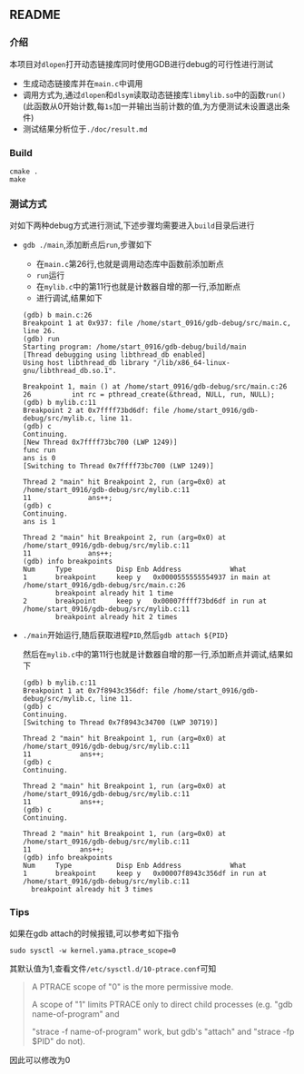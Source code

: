 ## README

### 介绍

本项目对`dlopen`打开动态链接库同时使用GDB进行debug的可行性进行测试

* 生成动态链接库并在`main.c`中调用
* 调用方式为,通过`dlopen`和`dlsym`读取动态链接库`libmylib.so`中的函数`run()`(此函数从0开始计数,每`1s`加一并输出当前计数的值,为方便测试未设置退出条件)
* 测试结果分析位于`./doc/result.md`

### Build

```shell
cmake .
make
```

### 测试方式

对如下两种debug方式进行测试,下述步骤均需要进入`build`目录后进行

* `gdb ./main`,添加断点后`run`,步骤如下

  * 在`main.c`第26行,也就是调用动态库中函数前添加断点
  * `run`运行
  * 在`mylib.c`中的第11行也就是计数器自增的那一行,添加断点
  * 进行调试,结果如下

  ```shell
  (gdb) b main.c:26
  Breakpoint 1 at 0x937: file /home/start_0916/gdb-debug/src/main.c, line 26.
  (gdb) run 
  Starting program: /home/start_0916/gdb-debug/build/main 
  [Thread debugging using libthread_db enabled]
  Using host libthread_db library "/lib/x86_64-linux-gnu/libthread_db.so.1".
  
  Breakpoint 1, main () at /home/start_0916/gdb-debug/src/main.c:26
  26          int rc = pthread_create(&thread, NULL, run, NULL);
  (gdb) b mylib.c:11
  Breakpoint 2 at 0x7ffff73bd6df: file /home/start_0916/gdb-debug/src/mylib.c, line 11.
  (gdb) c
  Continuing.
  [New Thread 0x7ffff73bc700 (LWP 1249)]
  func run
  ans is 0
  [Switching to Thread 0x7ffff73bc700 (LWP 1249)]
  
  Thread 2 "main" hit Breakpoint 2, run (arg=0x0) at /home/start_0916/gdb-debug/src/mylib.c:11
  11              ans++;
  (gdb) c
  Continuing.
  ans is 1
  
  Thread 2 "main" hit Breakpoint 2, run (arg=0x0) at /home/start_0916/gdb-debug/src/mylib.c:11
  11              ans++;
  (gdb) info breakpoints 
  Num     Type           Disp Enb Address            What
  1       breakpoint     keep y   0x0000555555554937 in main at /home/start_0916/gdb-debug/src/main.c:26
          breakpoint already hit 1 time
  2       breakpoint     keep y   0x00007ffff73bd6df in run at /home/start_0916/gdb-debug/src/mylib.c:11
          breakpoint already hit 2 times
  ```
* `./main`开始运行,随后获取进程`PID`,然后`gdb attach ${PID}`

  然后在`mylib.c`中的第11行也就是计数器自增的那一行,添加断点并调试,结果如下

  ```shell
  (gdb) b mylib.c:11
  Breakpoint 1 at 0x7f8943c356df: file /home/start_0916/gdb-debug/src/mylib.c, line 11.
  (gdb) c
  Continuing.
  [Switching to Thread 0x7f8943c34700 (LWP 30719)]
  
  Thread 2 "main" hit Breakpoint 1, run (arg=0x0) at /home/start_0916/gdb-debug/src/mylib.c:11
  11	        ans++;
  (gdb) c
  Continuing.
  
  Thread 2 "main" hit Breakpoint 1, run (arg=0x0) at /home/start_0916/gdb-debug/src/mylib.c:11
  11	        ans++;
  (gdb) c
  Continuing.
  
  Thread 2 "main" hit Breakpoint 1, run (arg=0x0) at /home/start_0916/gdb-debug/src/mylib.c:11
  11	        ans++;
  (gdb) info breakpoints 
  Num     Type           Disp Enb Address            What
  1       breakpoint     keep y   0x00007f8943c356df in run at /home/start_0916/gdb-debug/src/mylib.c:11
  	breakpoint already hit 3 times
  ```

### Tips

如果在gdb attach的时候报错,可以参考如下指令

```
sudo sysctl -w kernel.yama.ptrace_scope=0
```

其默认值为1,查看文件`/etc/sysctl.d/10-ptrace.conf`可知

>A PTRACE scope of "0" is the more permissive mode.
>
>A scope of "1" limits PTRACE only to direct child processes (e.g. "gdb name-of-program" and
>
>"strace -f name-of-program" work, but gdb's "attach" and "strace -fp $PID" do not).

因此可以修改为0
